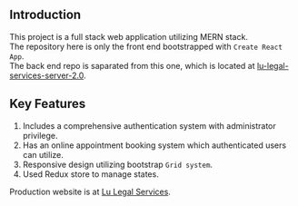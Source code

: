## Introduction

This project is a full stack web application utilizing MERN stack.<br />
The repository here is only the front end bootstrapped with `Create React App`.<br />
The back end repo is saparated from this one, which is located at [lu-legal-services-server-2.0](https://github.com/TrevorBai/lu-legal-services-server-2.0).

## Key Features

1. Includes a comprehensive authentication system with administrator privilege.<br />
2. Has an online appointment booking system which authenticated users can utilize.<br />
3. Responsive design utilizing bootstrap `Grid system`.<br />
4. Used Redux store to manage states.

Production website is at [Lu Legal Services](https://lu-legal-services.herokuapp.com).
